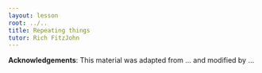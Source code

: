 ```yaml
---
layout: lesson
root: ../..
title: Repeating things
tutor: Rich FitzJohn
---
```



**Acknowledgements**: This material was adapted from ... and modified by ...

